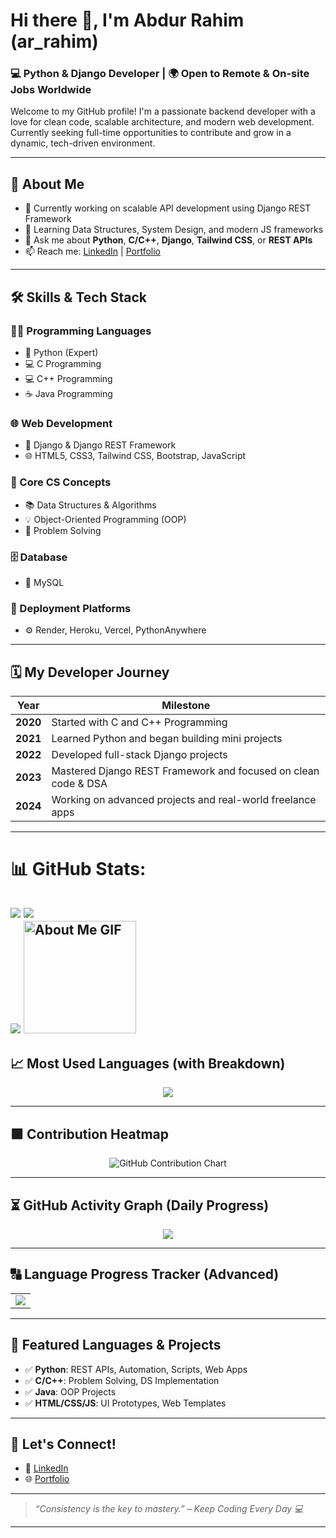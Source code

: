 # Hi there 👋, I'm Abdur Rahim (ar_rahim)

### 💻 Python & Django Developer | 🌍 Open to Remote & On-site Jobs Worldwide

Welcome to my GitHub profile! I'm a passionate backend developer with a love for clean code, scalable architecture, and modern web development. Currently seeking full-time opportunities to contribute and grow in a dynamic, tech-driven environment.

---

## 🚀 About Me

- 🔭 Currently working on scalable API development using Django REST Framework
- 🌱 Learning Data Structures, System Design, and modern JS frameworks
- 💬 Ask me about **Python**, **C/C++**, **Django**, **Tailwind CSS**, or **REST APIs**
- 📫 Reach me: [LinkedIn](https://www.linkedin.com/in/arrahim0) | [Portfolio](https://ar-rahim-cxtp.onrender.com/)

---

## 🛠️ Skills & Tech Stack

### 👨‍💻 Programming Languages
- 🐍 Python (Expert)
- 💻 C Programming
- 💻 C++ Programming
- ☕ Java Programming

### 🌐 Web Development
- 🧩 Django & Django REST Framework
- 🌐 HTML5, CSS3, Tailwind CSS, Bootstrap, JavaScript

### 🧠 Core CS Concepts
- 📚 Data Structures & Algorithms
- 💡 Object-Oriented Programming (OOP)
- 🧩 Problem Solving

### 🗄️ Database
- 🐬 MySQL

### 🚀 Deployment Platforms
- ⚙️ Render, Heroku, Vercel, PythonAnywhere

---


## 🗓️ My Developer Journey

| Year     | Milestone                                                                 |
|----------|---------------------------------------------------------------------------|
| **2020** | Started with C and C++ Programming                                        |
| **2021** | Learned Python and began building mini projects                           |
| **2022** | Developed full-stack Django projects                                      |
| **2023** | Mastered Django REST Framework and focused on clean code & DSA            |
| **2024** | Working on advanced projects and real-world freelance apps                |

---
# 📊 GitHub Stats:
![](https://github-readme-stats.vercel.app/api/top-langs/?username=asrahim88&theme=radical&border=false&include_all_commits=true&count_private=true&layout=compact)
![](https://github-readme-stats.vercel.app/api?username=asrahim88&theme=radical&_border=false&include_all_commits=true&count_private=true)<br/>
![](https://github-readme-streak-stats.herokuapp.com/?user=asrahim88&theme=radical&hide_border=false)
<img src="https://github.com/7oSkaaa/7oSkaaa/blob/main/Images/about_me.gif?raw=true" alt="About Me GIF" width="180px">
<br/>
---

## 📈 Most Used Languages (with Breakdown)

<p align="center">
  <img src="https://github-readme-stats.vercel.app/api/top-langs/?username=ar-rahim&layout=compact&langs_count=10&theme=radical" />
</p>

---

## 🟩 Contribution Heatmap

<p align="center">
  <img src="https://ghchart.rshah.org/007acc/ar-rahim" alt="GitHub Contribution Chart" />
</p>

---

## ⏳ GitHub Activity Graph (Daily Progress)

<p align="center">
  <img src="https://github-readme-activity-graph.cyclic.app/graph?username=ar-rahim&theme=radical&custom_title=🔥%20Daily%20Coding%20Activity%20Graph" />
</p>

---

## 🔠 Language Progress Tracker (Advanced)

<table align="center">
<tr>
<td align="center">
  <img src="https://github-readme-streak-stats.herokuapp.com?user=ar-rahim&theme=radical&hide_border=false" />
</td>
</tr>
</table>

---

## 🌟 Featured Languages & Projects

- ✅ **Python**: REST APIs, Automation, Scripts, Web Apps  
- ✅ **C/C++**: Problem Solving, DS Implementation  
- ✅ **Java**: OOP Projects  
- ✅ **HTML/CSS/JS**: UI Prototypes, Web Templates

---

## 📣 Let's Connect!

- 💼 [LinkedIn](https://www.linkedin.com/in/arrahim0)
- 🌐 [Portfolio](https://ar-rahim-cxtp.onrender.com)

---

> _“Consistency is the key to mastery.” – Keep Coding Every Day 💻_

---
